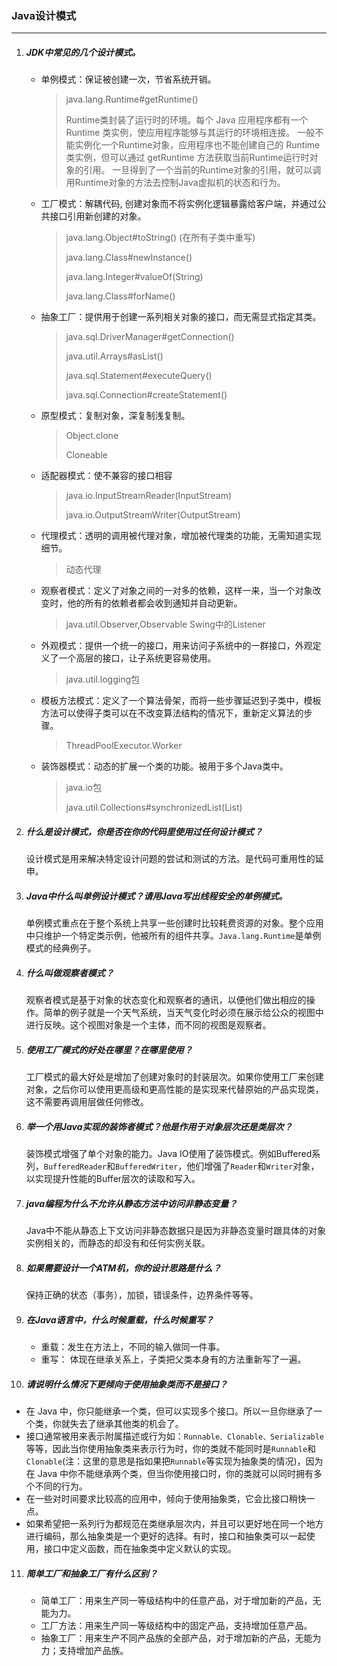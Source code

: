 ### Java设计模式

***

1. ##### JDK中常见的几个设计模式。

   - 单例模式：保证被创建一次，节省系统开销。

     > java.lang.Runtime#getRuntime() 
     >
     >  Runtime类封装了运行时的环境。每个 Java 应用程序都有一个 Runtime 类实例，使应用程序能够与其运行的环境相连接。
     > 一般不能实例化一个Runtime对象，应用程序也不能创建自己的 Runtime 类实例，但可以通过 getRuntime 方法获取当前Runtime运行时对象的引用。
     > 一旦得到了一个当前的Runtime对象的引用，就可以调用Runtime对象的方法去控制Java虚拟机的状态和行为。 

   - 工厂模式：解耦代码, 创建对象而不将实例化逻辑暴露给客户端，并通过公共接口引用新创建的对象。 

     > java.lang.Object#toString() (在所有子类中重写) 
     >
     > java.lang.Class#newInstance() 
     >
     > java.lang.Integer#valueOf(String) 
     >
     > java.lang.Class#forName() 

   - 抽象工厂：提供用于创建一系列相关对象的接口，而无需显式指定其类。  

     > java.sql.DriverManager#getConnection() 
     >
     >  java.util.Arrays#asList() 
     >
     >  java.sql.Statement#executeQuery() 
     >
     >  java.sql.Connection#createStatement() 

   - 原型模式：复制对象，深复制浅复制。

     > Object.clone
     >
     > Cloneable 

   - 适配器模式：使不兼容的接口相容

     >java.io.InputStreamReader(InputStream)
     >
     >java.io.OutputStreamWriter(OutputStream) 

   - 代理模式：透明的调用被代理对象，增加被代理类的功能，无需知道实现细节。

     > 动态代理

   - 观察者模式：定义了对象之间的一对多的依赖，这样一来，当一个对象改变时，他的所有的依赖者都会收到通知并自动更新。

     >java.util.Observer,Observable
     >Swing中的Listener 

   - 外观模式：提供一个统一的接口，用来访问子系统中的一群接口，外观定义了一个高层的接口，让子系统更容易使用。

     > java.util.logging包 

   - 模板方法模式：定义了一个算法骨架，而将一些步骤延迟到子类中，模板方法可以使得子类可以在不改变算法结构的情况下，重新定义算法的步骤。

     > ThreadPoolExecutor.Worker 

   - 装饰器模式：动态的扩展一个类的功能。被用于多个Java类中。

     >java.io包
     >
     >java.util.Collections#synchronizedList(List) 

2. ##### 什么是设计模式，你是否在你的代码里使用过任何设计模式？

   设计模式是用来解决特定设计问题的尝试和测试的方法。是代码可重用性的延申。

3. ##### Java中什么叫单例设计模式？请用Java写出线程安全的单例模式。

   单例模式重点在于整个系统上共享一些创建时比较耗费资源的对象。整个应用中只维护一个特定类示例，他被所有的组件共享。```Java.lang.Runtime```是单例模式的经典例子。

4. ##### 什么叫做观察者模式？

   观察者模式是基于对象的状态变化和观察者的通讯，以便他们做出相应的操作。简单的例子就是一个天气系统，当天气变化时必须在展示给公众的视图中进行反映。这个视图对象是一个主体，而不同的视图是观察者。 

5. ##### 使用工厂模式的好处在哪里？在哪里使用？

   工厂模式的最大好处是增加了创建对象时的封装层次。如果你使用工厂来创建对象，之后你可以使用更高级和更高性能的是实现来代替原始的产品实现类，这不需要再调用层做任何修改。

6. ##### 举一个用Java实现的装饰者模式？他是作用于对象层次还是类层次？

   装饰模式增强了单个对象的能力。Java IO使用了装饰模式。例如Buffered系列，`BufferedReader`和`BufferedWriter`，他们增强了`Reader`和`Writer`对象，以实现提升性能的Buffer层次的读取和写入。

7. ##### java编程为什么不允许从静态方法中访问非静态变量？

   Java中不能从静态上下文访问非静态数据只是因为非静态变量时跟具体的对象实例相关的，而静态的却没有和任何实例关联。

8. ##### 如果需要设计一个ATM机，你的设计思路是什么？

   保持正确的状态（事务），加锁，错误条件，边界条件等等。

9. ##### 在Java语言中，什么时候重载，什么时候重写？

   - 重载：发生在方法上，不同的输入做同一件事。
   - 重写： 体现在继承关系上，子类把父类本身有的方法重新写了一遍。

10. ##### 请说明什么情况下更倾向于使用抽象类而不是接口？

   - 在 Java 中，你只能继承一个类，但可以实现多个接口。所以一旦你继承了一个类，你就失去了继承其他类的机会了。
   - 接口通常被用来表示附属描述或行为如：`Runnable、Clonable、Serializable`等等，因此当你使用抽象类来表示行为时，你的类就不能同时是`Runnable`和`Clonable`(注：这里的意思是指如果把`Runnable`等实现为抽象类的情况)，因为在 Java 中你不能继承两个类，但当你使用接口时，你的类就可以同时拥有多个不同的行为。
   - 在一些对时间要求比较高的应用中，倾向于使用抽象类，它会比接口稍快一点。
   - 如果希望把一系列行为都规范在类继承层次内，并且可以更好地在同一个地方进行编码，那么抽象类是一个更好的选择。有时，接口和抽象类可以一起使用，接口中定义函数，而在抽象类中定义默认的实现。

11. ##### 简单工厂和抽象工厂有什么区别？

    - 简单工厂：用来生产同一等级结构中的任意产品，对于增加新的产品，无能为力。
    - 工厂方法：用来生产同一等级结构中的固定产品，支持增加任意产品。
    - 抽象工厂：用来生产不同产品族的全部产品，对于增加新的产品，无能为力；支持增加产品族。